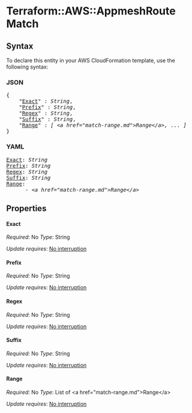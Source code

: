 # Terraform::AWS::AppmeshRoute Match

## Syntax

To declare this entity in your AWS CloudFormation template, use the following syntax:

### JSON

<pre>
{
    "<a href="#exact" title="Exact">Exact</a>" : <i>String</i>,
    "<a href="#prefix" title="Prefix">Prefix</a>" : <i>String</i>,
    "<a href="#regex" title="Regex">Regex</a>" : <i>String</i>,
    "<a href="#suffix" title="Suffix">Suffix</a>" : <i>String</i>,
    "<a href="#range" title="Range">Range</a>" : <i>[ &lt;a href=&#34;match-range.md&#34;&gt;Range&lt;/a&gt;, ... ]</i>
}
</pre>

### YAML

<pre>
<a href="#exact" title="Exact">Exact</a>: <i>String</i>
<a href="#prefix" title="Prefix">Prefix</a>: <i>String</i>
<a href="#regex" title="Regex">Regex</a>: <i>String</i>
<a href="#suffix" title="Suffix">Suffix</a>: <i>String</i>
<a href="#range" title="Range">Range</a>: <i>
      - &lt;a href=&#34;match-range.md&#34;&gt;Range&lt;/a&gt;</i>
</pre>

## Properties

#### Exact

_Required_: No
_Type_: String

_Update requires_: [No interruption](https://docs.aws.amazon.com/AWSCloudFormation/latest/UserGuide/using-cfn-updating-stacks-update-behaviors.html#update-no-interrupt)

#### Prefix

_Required_: No
_Type_: String

_Update requires_: [No interruption](https://docs.aws.amazon.com/AWSCloudFormation/latest/UserGuide/using-cfn-updating-stacks-update-behaviors.html#update-no-interrupt)

#### Regex

_Required_: No
_Type_: String

_Update requires_: [No interruption](https://docs.aws.amazon.com/AWSCloudFormation/latest/UserGuide/using-cfn-updating-stacks-update-behaviors.html#update-no-interrupt)

#### Suffix

_Required_: No
_Type_: String

_Update requires_: [No interruption](https://docs.aws.amazon.com/AWSCloudFormation/latest/UserGuide/using-cfn-updating-stacks-update-behaviors.html#update-no-interrupt)

#### Range

_Required_: No
_Type_: List of &lt;a href=&#34;match-range.md&#34;&gt;Range&lt;/a&gt;

_Update requires_: [No interruption](https://docs.aws.amazon.com/AWSCloudFormation/latest/UserGuide/using-cfn-updating-stacks-update-behaviors.html#update-no-interrupt)

